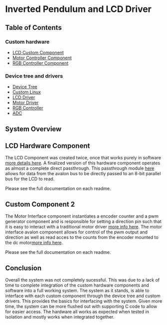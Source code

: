 # Inverted Pendulum and LCD Driver

## Table of Contents
### Custom hardware
- [LCD Custom Component](/hdl/LCD-Passthrough/README.md)
- [Motor Controller Component](/hdl/Motor-Interface/README.md)
- [RGB Controller Component](/hdl/RGB-Controller/README.md)
### Device tree and drivers
- [Device Tree](/linux/dts)
- [Custom Linux](/linux/Custom-Kernel/)
- [LCD Driver](/linux/LCD-Controller/README.md)
- [Motor Driver](/linux/Motor-Controller/README.md)
- [RGB Controller](/linux/RGB-Controller/README.md)
- [ADC](/linux/ADC/README.md)

## System Overview


## LCD Hardware Component
The LCD Component was created twice, once that works purely in software [more details here](../hdl/LCD-Controller/README.md). A finalized version of this hardware component operates as almost a complete direct passthrough. This passthrough module [here](../hdl/LCD-Passthrough/README.md) allows for data from the avalon bus to be directly passed to an 8-bit parallel bus for the LCD to read. 

Please see the full documentation on each readme. 

## Custom Component 2
The Motor Interface component instantiates a encoder counter and a pwm generator component and is responsible for setting a direction pin such that it is easy to interact with a traditional motor driver [more info here](../hdl/Motor-Interface/README.md). The motor interface avalon component allows for control of the pwm output and direction as well as read acces to the counts from the encoder mounted to the dc motor[more info here](../hdl/Motor-Interface/README.md).

Please see the full documentation on each readme. 

## Conclusion
Overall the system was not completely sucessful. This was due to a lack of time to complete integration of the custom hardware components and software into a full working system. The system as it stands, is able to interface with each custom component through the device tree and custom drivers. This provides the basics for interfacing with the system. Given more time, the system can be more flushed out with supporting C code to allow for easier access. The hardware all works as expected when tested in isolation and mostly works when integrated together. 

